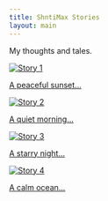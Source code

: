```yaml
---
title: ShntiMax Stories
layout: main
---
```

My thoughts and tales.
<div class="stories-container">
  <div class="stories-track">
    <a href="/blog/story1/" class="story-item">
      <img src="/assets/story1.jpg" alt="Story 1">
      <p>A peaceful sunset...</p>
    </a>
    <a href="/blog/story2/" class="story-item">
      <img src="/assets/story2.jpg" alt="Story 2">
      <p>A quiet morning...</p>
    </a>
    <a href="/blog/story3/" class="story-item">
      <img src="/assets/story3.jpg" alt="Story 3">
      <p>A starry night...</p>
    </a>
    <a href="/blog/story4/" class="story-item">
      <img src="/assets/story4.jpg" alt="Story 4">
      <p>A calm ocean...</p>
    </a>
  </div>
</div>
<script src="https://cdnjs.cloudflare.com/ajax/libs/gsap/3.11.5/gsap.min.js"></script>

<script src="/carousel.js"></script>
